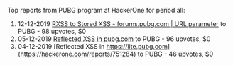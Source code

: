 Top reports from PUBG program at HackerOne for period all:

1. 12-12-2019 [RXSS to Stored XSS - forums.pubg.com | URL parameter](https://hackerone.com/reports/756697) to PUBG - 98 upvotes, $0
2. 05-12-2019 [Reflected XSS in pubg.com](https://hackerone.com/reports/751870) to PUBG - 96 upvotes, $0
3. 04-12-2019 [Reflected XSS in https://lite.pubg.com](https://hackerone.com/reports/751284) to PUBG - 46 upvotes, $0
